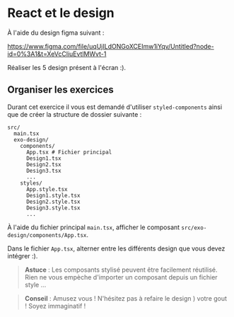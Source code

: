 # React et le design

À l'aide du design figma suivant :

https://www.figma.com/file/uqUjILdONGoXCEImw1iYqv/Untitled?node-id=0%3A1&t=XeVcCliuEvtlMWvt-1

Réaliser les 5 design présent à l'écran :).

## Organiser les exercices

Durant cet exercice il vous est demandé d'utiliser `styled-components` ainsi que de créer la structure de dossier suivante :

```
src/
  main.tsx
  exo-design/
    components/
      App.tsx # Fichier principal
      Design1.tsx
      Design2.tsx
      Design3.tsx
      ...
    styles/
      App.style.tsx
      Design1.style.tsx
      Design2.style.tsx
      Design3.style.tsx
      ...
```

À l'aide du fichier principal `main.tsx`, afficher le composant `src/exo-design/components/App.tsx`.

Dans le fichier `App.tsx`, alterner entre les différents design que vous devez intégrer :).

> **Astuce** : Les composants stylisé peuvent être facilement réutilisé. Rien ne vous empèche d'importer un composant depuis un fichier style ...

> **Conseil** : Amusez vous ! N'hésitez pas à refaire le design ) votre gout ! Soyez immaginatif !
